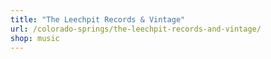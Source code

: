 ```yaml
---
title: "The Leechpit Records & Vintage"
url: /colorado-springs/the-leechpit-records-and-vintage/
shop: music
---
```

